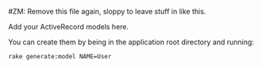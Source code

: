 #ZM: Remove this file again, sloppy to leave stuff in like this.


Add your ActiveRecord models here.

You can create them by being in the application root directory and running:

`rake generate:model NAME=User`
